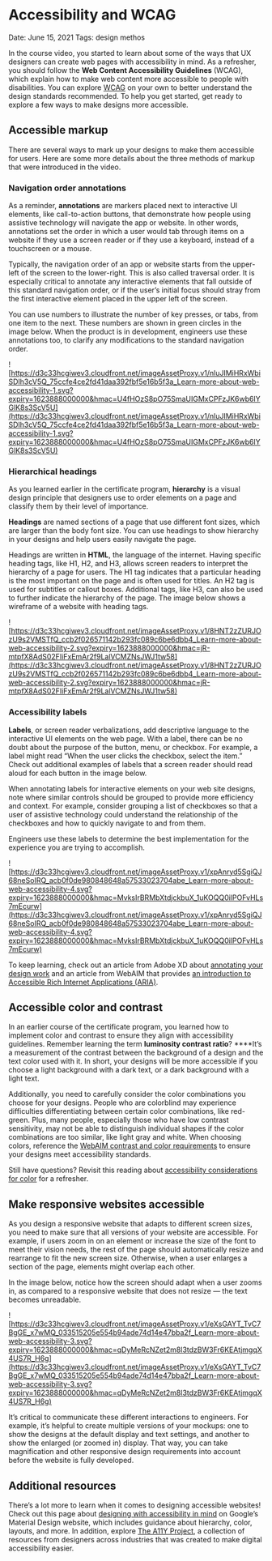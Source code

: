 # Accessibility and WCAG

Date: June 15, 2021
Tags: design methos

In the course video, you started to learn about some of the ways that UX designers can create web pages with accessibility in mind. As a refresher, you should follow the **Web Content Accessibility Guidelines** (WCAG), which explain how to make web content more accessible to people with disabilities. You can explore [WCAG](https://www.w3.org/WAI/standards-guidelines/wcag/) on your own to better understand the design standards recommended. To help you get started, get ready to explore a few ways to make designs more accessible.

## Accessible markup

There are several ways to mark up your designs to make them accessible for users. Here are some more details about the three methods of markup that were introduced in the video.

### Navigation order annotations

As a reminder, **annotations** are markers placed next to interactive UI elements, like call-to-action buttons, that demonstrate how people using assistive technology will navigate the app or website. In other words, annotations set the order in which a user would tab through items on a website if they use a screen reader or if they use a keyboard, instead of a touchscreen or a mouse.

Typically, the navigation order of an app or website starts from the upper-left of the screen to the lower-right. This is also called traversal order.  It is especially critical to annotate any interactive elements that fall outside of this standard navigation order, or if the user’s initial focus should stray from the first interactive element placed in the upper left of the screen.

You can use numbers to illustrate the number of key presses, or tabs, from one item to the next. These numbers are shown in green circles in the image below. When the product is in development, engineers use these annotations too, to clarify any modifications to the standard navigation order.

![https://d3c33hcgiwev3.cloudfront.net/imageAssetProxy.v1/nluJIMiHRxWbiSDIh3cV5Q_75ccfe4ce2fd41daa392fbf5e16b5f3a_Learn-more-about-web-accessibility-1.svg?expiry=1623888000000&hmac=U4fHOzS8pO75SmaUIGMxCPFzJK6wb6lYGlK8s3ScV5U](https://d3c33hcgiwev3.cloudfront.net/imageAssetProxy.v1/nluJIMiHRxWbiSDIh3cV5Q_75ccfe4ce2fd41daa392fbf5e16b5f3a_Learn-more-about-web-accessibility-1.svg?expiry=1623888000000&hmac=U4fHOzS8pO75SmaUIGMxCPFzJK6wb6lYGlK8s3ScV5U)

### Hierarchical headings

As you learned earlier in the certificate program, **hierarchy** is a visual design principle that designers use to order elements on a page and classify them by their level of importance.

**Headings** are named sections of a page that use different font sizes, which are larger than the body font size. You can use headings to show hierarchy in your designs and help users easily navigate the page.

Headings are written in **HTML**, the language of the internet. Having specific heading tags, like H1, H2, and H3, allows screen readers to interpret the hierarchy of a page for users. The H1 tag indicates that a particular heading is the most important on the page and is often used for titles. An H2 tag is used for subtitles or callout boxes. Additional tags, like H3, can also be used to further indicate the hierarchy of the page. The image below shows a wireframe of a website with heading tags.

![https://d3c33hcgiwev3.cloudfront.net/imageAssetProxy.v1/8HNT2zZURJOzU9s2VMSTfQ_ccb2f026571142b293fc089c6be6dbb4_Learn-more-about-web-accessibility-2.svg?expiry=1623888000000&hmac=jR-mtpfX8AdS02FIiFxEmAr2f9LalVCMZNsJWJ1tw58](https://d3c33hcgiwev3.cloudfront.net/imageAssetProxy.v1/8HNT2zZURJOzU9s2VMSTfQ_ccb2f026571142b293fc089c6be6dbb4_Learn-more-about-web-accessibility-2.svg?expiry=1623888000000&hmac=jR-mtpfX8AdS02FIiFxEmAr2f9LalVCMZNsJWJ1tw58)

### Accessibility labels

**Labels**, or screen reader verbalizations, add descriptive language to the interactive UI elements on the web page. With a label, there can be no doubt about the purpose of the button, menu, or checkbox. For example, a label might read “When the user clicks the checkbox, select the item.” Check out additional examples of labels that a screen reader should read aloud for each button in the image below.

When annotating labels for interactive elements on your web site designs, note where similar controls should be grouped to provide more efficiency and context. For example, consider grouping a list of checkboxes so that a user of assistive technology could understand the relationship of the checkboxes and how to quickly navigate to and from them.

Engineers use these labels to determine the best implementation for the experience you are trying to accomplish.

![https://d3c33hcgiwev3.cloudfront.net/imageAssetProxy.v1/xpAnryd5SgiQJ68neSoIRQ_acb0f0de980848648a57533023704abe_Learn-more-about-web-accessibility-4.svg?expiry=1623888000000&hmac=MvksIrBRMbXtdjckbuX_1uKOQQ0ilPOFvHLs7mEcurw](https://d3c33hcgiwev3.cloudfront.net/imageAssetProxy.v1/xpAnryd5SgiQJ68neSoIRQ_acb0f0de980848648a57533023704abe_Learn-more-about-web-accessibility-4.svg?expiry=1623888000000&hmac=MvksIrBRMbXtdjckbuX_1uKOQQ0ilPOFvHLs7mEcurw)

To keep learning, check out an article from Adobe XD about [annotating your design work](https://xd.adobe.com/ideas/process/wireframing/benefits-of-annotating-wireframes/) and an article from WebAIM that provides [an introduction to Accessible Rich Internet Applications (ARIA)](https://webaim.org/techniques/aria/).

## Accessible color and contrast

In an earlier course of the certificate program, you learned how to implement color and contrast to ensure they align with accessibility guidelines. Remember learning the term **luminosity contrast ratio**? ****It’s a measurement of the contrast between the background of a design and the text color used with it. In short, your designs will be more accessible if you choose a light background with a dark text, or a dark background with a light text.

Additionally, you need to carefully consider the color combinations you choose for your designs. People who are colorblind may experience difficulties differentiating between certain color combinations, like red-green. Plus, many people, especially those who have low contrast sensitivity, may not be able to distinguish individual shapes if the color combinations are too similar, like light gray and white. When choosing colors, reference the [WebAIM contrast and color requirements](https://webaim.org/articles/contrast/) to ensure your designs meet accessibility standards.

Still have questions? Revisit this reading about [accessibility considerations for color](https://www.coursera.org/learn/high-fidelity-designs-prototype/item/Ca3gb) for a refresher.

## Make responsive websites accessible

As you design a responsive website that adapts to different screen sizes, you need to make sure that all versions of your website are accessible. For example, if users zoom in on an element or increase the size of the font to meet their vision needs, the rest of the page should automatically resize and rearrange to fit the new screen size. Otherwise, when a user enlarges a section of the page, elements might overlap each other.

In the image below, notice how the screen should adapt when a user zooms in, as compared to a responsive website that does not resize — the text becomes unreadable.

![https://d3c33hcgiwev3.cloudfront.net/imageAssetProxy.v1/eXsGAYT_TvC7BgGE_x7wMQ_033515205e554b94ade74d14e47bba2f_Learn-more-about-web-accessibility-3.svg?expiry=1623888000000&hmac=qDyMeRcNZet2m8l3tdzBW3Fr6KEAtjmgqX4US7R_H6g](https://d3c33hcgiwev3.cloudfront.net/imageAssetProxy.v1/eXsGAYT_TvC7BgGE_x7wMQ_033515205e554b94ade74d14e47bba2f_Learn-more-about-web-accessibility-3.svg?expiry=1623888000000&hmac=qDyMeRcNZet2m8l3tdzBW3Fr6KEAtjmgqX4US7R_H6g)

It’s critical to communicate these different interactions to engineers. For example, it’s helpful to create multiple versions of your mockups: one to show the designs at the default display and text settings, and another to show the enlarged (or zoomed in) display. That way, you can take magnification and other responsive design requirements into account before the website is fully developed.

## Additional resources

There’s a lot more to learn when it comes to designing accessible websites! Check out this page about [designing with accessibility in mind](https://material.io/design/usability/accessibility.html) on Google’s Material Design website, which includes guidance about hierarchy, color, layouts, and more. In addition, explore [The A11Y Project](https://www.a11yproject.com/), a collection of resources from designers across industries that was created to make digital accessibility easier.